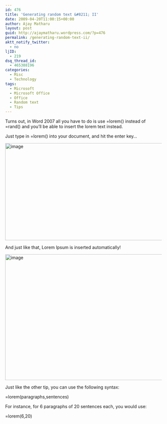 ```yaml
---
id: 476
title: 'Generating random text &#8211; II'
date: 2009-04-20T11:00:15+00:00
author: Ajay Matharu
layout: post
guid: http://ajaymatharu.wordpress.com/?p=476
permalink: /generating-random-text-ii/
aktt_notify_twitter:
  - no
ljID:
  - 219
dsq_thread_id:
  - 465388196
categories:
  - Misc
  - Technology
tags:
  - Microsoft
  - Microsoft Office
  - Office
  - Random text
  - Tips
---
```

Turns out, in Word 2007 all you have to do is use =lorem() instead of =rand() and you&#8217;ll be able to insert the lorem text instead.

Just type in =lorem() into your document, and hit the enter key…

<img src="http://www.howtogeek.com/wp-content/uploads/2007/09/image99.png" border="0" alt="image" width="605" height="312" />

And just like that, Lorem Ipsum is inserted automatically!

<img src="http://www.howtogeek.com/wp-content/uploads/2007/09/image100.png" border="0" alt="image" width="620" height="404" />

Just like the other tip, you can use the following syntax:

=lorem(paragraphs,sentences)

For instance, for 6 paragraphs of 20 sentences each, you would use:

=lorem(6,20)
